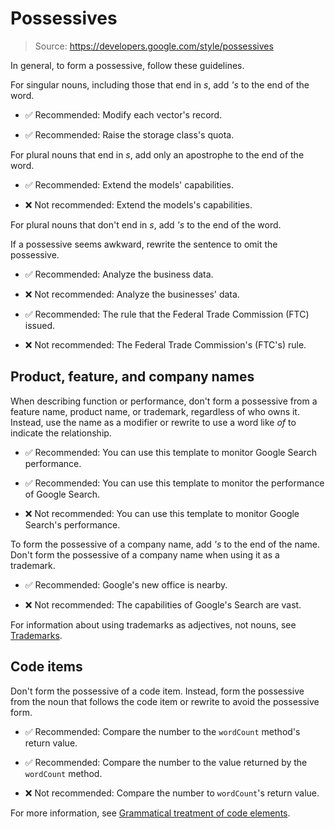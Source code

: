 # Possessives

> Source: https://developers.google.com/style/possessives

In general, to form a possessive, follow these guidelines.

For singular nouns, including those that end in *s*, add *'s* to the end of the word.

- ✅ Recommended: Modify each vector's record.

- ✅ Recommended: Raise the storage class's quota.

For plural nouns that end in *s*, add only an apostrophe to the end of the word.

- ✅ Recommended: Extend the models' capabilities.

- ❌ Not recommended: Extend the models's capabilities.

For plural nouns that don't end in *s*, add *'s* to the end of the word.

If a possessive seems awkward, rewrite the sentence to omit the possessive.

- ✅ Recommended: Analyze the business data.

- ❌ Not recommended: Analyze the businesses' data.

- ✅ Recommended: The rule that the Federal Trade Commission (FTC) issued.

- ❌ Not recommended: The Federal Trade Commission's (FTC's) rule.

## Product, feature, and company names

When describing function or performance, don't form a possessive from a feature name, product name, or trademark, regardless of who owns it. Instead, use the name as a modifier or rewrite to use a word like *of* to indicate the relationship.

- ✅ Recommended: You can use this template to monitor Google Search performance.

- ✅ Recommended: You can use this template to monitor the performance of Google Search.

- ❌ Not recommended: You can use this template to monitor Google Search's performance.

To form the possessive of a company name, add *'s* to the end of the name. Don't form the possessive of a company name when using it as a trademark.

- ✅ Recommended: Google's new office is nearby.

- ❌ Not recommended: The capabilities of Google's Search are vast.

For information about using trademarks as adjectives, not nouns, see [Trademarks](https://developers.google.com/style/trademarks#use-trademarks-as-adjectives).

## Code items

Don't form the possessive of a code item. Instead, form the possessive from the noun that follows the code item or rewrite to avoid the possessive form.

- ✅ Recommended: Compare the number to the `wordCount` method's return value.

- ✅ Recommended: Compare the number to the value returned by the `wordCount` method.

- ❌ Not recommended: Compare the number to `wordCount`'s return value.

For more information, see [Grammatical treatment of code elements](https://developers.google.com/style/code-in-text#grammatical-treatment-of-code-elements).